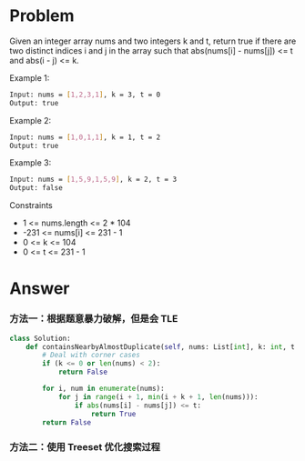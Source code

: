 # Problem
Given an integer array nums and two integers k and t, return true if there are two distinct indices i and j in the array such that abs(nums[i] - nums[j]) <= t and abs(i - j) <= k.

Example 1:
```bash
Input: nums = [1,2,3,1], k = 3, t = 0
Output: true
```

Example 2:
```bash
Input: nums = [1,0,1,1], k = 1, t = 2
Output: true
```

Example 3:
```bash
Input: nums = [1,5,9,1,5,9], k = 2, t = 3
Output: false
```

Constraints
- 1 <= nums.length <= 2 * 104
- -231 <= nums[i] <= 231 - 1
- 0 <= k <= 104
- 0 <= t <= 231 - 1

# Answer
### 方法一：根据题意暴力破解，但是会 TLE
```python
class Solution:
    def containsNearbyAlmostDuplicate(self, nums: List[int], k: int, t: int) -> bool:
        # Deal with corner cases
        if (k <= 0 or len(nums) < 2):
            return False

        for i, num in enumerate(nums):
            for j in range(i + 1, min(i + k + 1, len(nums))):
                if abs(nums[i] - nums[j]) <= t:
                    return True
        return False
```

### 方法二：使用 Treeset 优化搜索过程